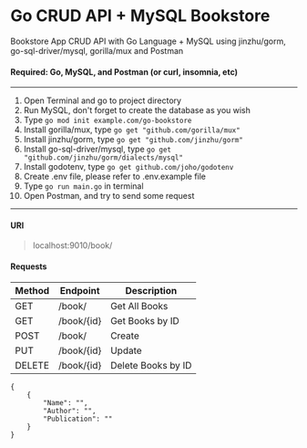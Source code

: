 # Go CRUD API + MySQL Bookstore

Bookstore App CRUD API with Go Language + MySQL using jinzhu/gorm, go-sql-driver/mysql, gorilla/mux and Postman

#### Required: Go, MySQL, and Postman (or curl, insomnia, etc)

----
1. Open Terminal and go to project directory
2. Run MySQL, don't forget to create the database as you wish
3. Type `go mod init example.com/go-bookstore`
4. Install gorilla/mux, type `go get "github.com/gorilla/mux"`
5. Install jinzhu/gorm, type `go get "github.com/jinzhu/gorm"`
6. Install go-sql-driver/mysql, type `go get "github.com/jinzhu/gorm/dialects/mysql"`
7. Install godotenv, type `go get github.com/joho/godotenv`
8. Create .env file, please refer to .env.example file
9. Type `go run main.go` in terminal
10. Open Postman, and try to send some request

---
#### URI
> localhost:9010/book/

#### Requests
| Method | Endpoint   | Description        |
|--------|------------|--------------------|
| GET    | /book/     | Get All Books      |
| GET    | /book/{id} | Get Books by ID    |
| POST   | /book/     | Create             |
| PUT    | /book/{id} | Update             |
| DELETE | /book/{id} | Delete Books by ID |

```azure
{
    {
        "Name": "",
        "Author": "",
        "Publication": ""
    }
}
```
